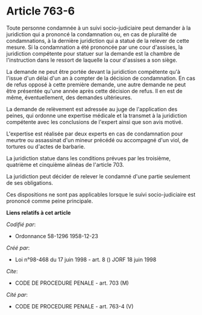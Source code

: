 # Article 763-6

Toute personne condamnée à un suivi socio-judiciaire peut demander à la juridiction qui a prononcé la condamnation ou, en cas
de pluralité de condamnations, à la dernière juridiction qui a statué de la relever de cette mesure. Si la condamnation a été
prononcée par une cour d'assises, la juridiction compétente pour statuer sur la demande est la chambre de l'instruction dans
le ressort de laquelle la cour d'assises a son siège.

La demande ne peut être portée devant la juridiction compétente qu'à l'issue d'un délai d'un an à compter de la décision de
condamnation. En cas de refus opposé à cette première demande, une autre demande ne peut être présentée qu'une année après
cette décision de refus. Il en est de même, éventuellement, des demandes ultérieures.

La demande de relèvement est adressée au juge de l'application des peines, qui ordonne une expertise médicale et la transmet
à la juridiction compétente avec les conclusions de l'expert ainsi que son avis motivé.

L'expertise est réalisée par deux experts en cas de condamnation pour meurtre ou assassinat d'un mineur précédé ou accompagné
d'un viol, de tortures ou d'actes de barbarie.

La juridiction statue dans les conditions prévues par les troisième, quatrième et cinquième alinéas de l'article 703.

La juridiction peut décider de relever le condamné d'une partie seulement de ses obligations.

Ces dispositions ne sont pas applicables lorsque le suivi socio-judiciaire est prononcé comme peine principale.

**Liens relatifs à cet article**

_Codifié par_:

  - Ordonnance 58-1296 1958-12-23

_Créé par_:

  - Loi n°98-468 du 17 juin 1998 - art. 8 () JORF 18 juin 1998

_Cite_:

  - CODE DE PROCEDURE PENALE - art. 703 (M)

_Cité par_:

  - CODE DE PROCEDURE PENALE - art. 763-4 (V)
